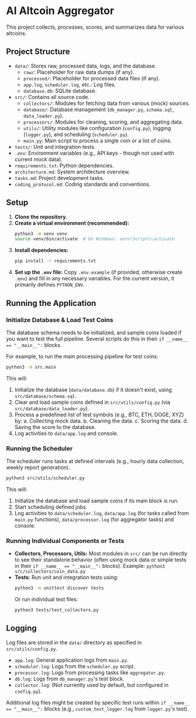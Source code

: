 # AI Altcoin Aggregator

This project collects, processes, scores, and summarizes data for various altcoins.

## Project Structure

- `data/`: Stores raw, processed data, logs, and the database.
  - `raw/`: Placeholder for raw data dumps (if any).
  - `processed/`: Placeholder for processed data files (if any).
  - `app.log`, `scheduler.log`, etc.: Log files.
  - `database.db`: SQLite database.
- `src/`: Contains all source code.
  - `collectors/`: Modules for fetching data from various (mock) sources.
  - `database/`: Database management (`db_manager.py`, `schema.sql`, `data_loader.py`).
  - `processors/`: Modules for cleaning, scoring, and aggregating data.
  - `utils/`: Utility modules like configuration (`config.py`), logging (`logger.py`), and scheduling (`scheduler.py`).
  - `main.py`: Main script to process a single coin or a list of coins.
- `tests/`: Unit and integration tests.
- `.env`: Environment variables (e.g., API keys - though not used with current mock data).
- `requirements.txt`: Python dependencies.
- `architecture.md`: System architecture overview.
- `tasks.md`: Project development tasks.
- `coding_protocol.md`: Coding standards and conventions.

## Setup

1.  **Clone the repository.**
2.  **Create a virtual environment (recommended):**
    ```bash
    python3 -m venv venv
    source venv/bin/activate  # On Windows: venv\Scripts\activate
    ```
3.  **Install dependencies:**
    ```bash
    pip install -r requirements.txt
    ```
4.  **Set up the `.env` file:**
    Copy `.env.example` (if provided, otherwise create `.env`) and fill in any necessary variables. For the current version, it primarily defines `PYTHON_ENV`.

## Running the Application

### Initialize Database & Load Test Coins
The database schema needs to be initialized, and sample coins loaded if you want to test the full pipeline. Several scripts do this in their `if __name__ == "__main__":` blocks.

For example, to run the main processing pipeline for test coins:
```bash
python3 -m src.main
```
This will:
1. Initialize the database (`data/database.db`) if it doesn't exist, using `src/database/schema.sql`.
2. Clear and load sample coins defined in `src/utils/config.py` (via `src/database/data_loader.py`).
3. Process a predefined list of test symbols (e.g., BTC, ETH, DOGE, XYZ) by:
    a. Collecting mock data.
    b. Cleaning the data.
    c. Scoring the data.
    d. Saving the score to the database.
4. Log activities to `data/app.log` and console.

### Running the Scheduler
The scheduler runs tasks at defined intervals (e.g., hourly data collection, weekly report generation).
```bash
python3 src/utils/scheduler.py
```
This will:
1. Initialize the database and load sample coins if its main block is run.
2. Start scheduling defined jobs.
3. Log activities to `data/scheduler.log`, `data/app.log` (for tasks called from `main.py` functions), `data/processor.log` (for aggregator tasks) and console.

### Running Individual Components or Tests

-   **Collectors, Processors, Utils:** Most modules in `src/` can be run directly to see their standalone behavior (often using mock data or simple tests in their `if __name__ == "__main__":` blocks).
    Example: `python3 src/collectors/coin_data.py`
-   **Tests:** Run unit and integration tests using:
    ```bash
    python3 -m unittest discover tests
    ```
    Or run individual test files:
    ```bash
    python3 tests/test_collectors.py
    ```

## Logging
Log files are stored in the `data/` directory as specified in `src/utils/config.py`.
- `app.log`: General application logs from `main.py`.
- `scheduler.log`: Logs from the `scheduler.py` script.
- `processor.log`: Logs from processing tasks like `aggregator.py`.
- `db.log`: Logs from `db_manager.py`'s test block.
- `collector.log`: (Not currently used by default, but configured in `config.py`).

Additional log files might be created by specific test runs within `if __name__ == "__main__":` blocks (e.g., `custom_test_logger.log` from `logger.py`'s test). 